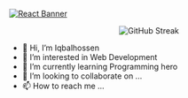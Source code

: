 [![React Banner](https://i.ibb.co/x2sSrJ1/React-Banner.png)](https://your-link-here.com)

<p align="center">
  <img src="https://github-readme-streak-stats.herokuapp.com?user=Iqbalhossen07&theme=prussian" alt="GitHub Streak" />
</p>




- 👋 Hi, I’m Iqbalhossen
- 👀 I’m interested in Web Development
- 🌱 I’m currently learning Programming hero
- 💞️ I’m looking to collaborate on ...
- 📫 How to reach me ...

